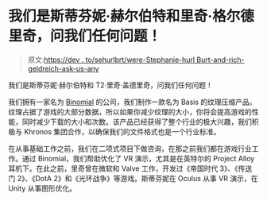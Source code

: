 # 我们是斯蒂芬妮·赫尔伯特和里奇·格尔德里奇，问我们任何问题！

> 原文:[https://dev . to/sehurlbrt/were-Stephanie-hurl Burt-and-rich-geldreich-ask-us-any](https://dev.to/sehurlburt/were-stephanie-hurlburt-and-rich-geldreich-ask-us-anything)

我们是斯蒂芬妮·赫尔伯特和 T2·里奇·盖德里奇，问我们任何问题！

我们拥有一家名为 [Binomial](http://www.binomial.info/) 的公司，我们制作一款名为 Basis 的纹理压缩产品。纹理占据了游戏的大部分数据，所以如果你减少纹理的大小，你将会提高游戏的性能，同时减少下载的大小和次数。该产品已经获得了整个行业的极大兴趣，我们积极与 Khronos 集团合作，以确保我们的文件格式也是一个行业标准。

在从事基础工作之前，我们在二项式项目下做咨询，在那之前我们都在游戏行业工作。通过 Binomial，我们帮助优化了 VR 演示，尤其是在英特尔的 Project Alloy 耳机下。在此之前，里奇曾在微软和 Valve 工作，开发过《帝国时代 3》、《传送门 2》、《DotA 2》和《光环战争》等游戏。斯蒂芬妮在 Oculus 从事 VR 演示，在 Unity 从事图形优化。